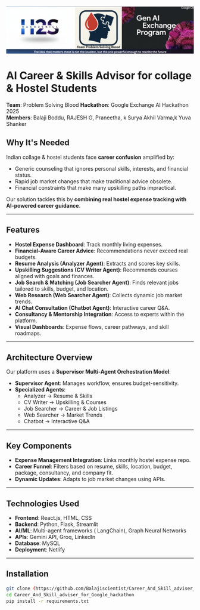 ![Repo Banner](baner.png)

# AI Career & Skills Advisor for collage & Hostel Students  

**Team**: Problem Solving Blood 
**Hackathon**: Google Exchange AI Hackathon 2025  
**Members**: Balaji Boddu, RAJESH G, Praneetha, k Surya Akhil Varma,k Yuva Shanker


## Why It's Needed  

Indian collage & hostel students face **career confusion** amplified by:  
- Generic counseling that ignores personal skills, interests, and financial status.  
- Rapid job market changes that make traditional advice obsolete.  
- Financial constraints that make many upskilling paths impractical.  

Our solution tackles this by **combining real hostel expense tracking with AI-powered career guidance**.  

---

## Features  

- **Hostel Expense Dashboard**: Track monthly living expenses.  
- **Financial-Aware Career Advice**: Recommendations never exceed real budgets.  
- **Resume Analysis (Analyzer Agent)**: Extracts and scores key skills.  
- **Upskilling Suggestions (CV Writer Agent)**: Recommends courses aligned with goals and finances.  
- **Job Search & Matching (Job Searcher Agent)**: Finds relevant jobs tailored to skills, budget, and location.  
- **Web Research (Web Searcher Agent)**: Collects dynamic job market trends.  
- **AI Chat Consultation (Chatbot Agent)**: Interactive career Q&A.  
- **Consultancy & Mentorship Integration**: Access to experts within the platform.  
- **Visual Dashboards**: Expense flows, career pathways, and skill roadmaps.  

---

## Architecture Overview  

Our platform uses a **Supervisor Multi-Agent Orchestration Model**:  

- **Supervisor Agent**: Manages workflow, ensures budget-sensitivity.  
- **Specialized Agents**:  
  - Analyzer → Resume & Skills  
  - CV Writer → Upskilling & Courses  
  - Job Searcher → Career & Job Listings  
  - Web Searcher → Market Trends  
  - Chatbot → Interactive Q&A  

---

## Key Components  

- **Expense Management Integration**: Links monthly hostel expense repo.  
- **Career Funnel**: Filters based on resume, skills, location, budget, package, consultancy, and company fit.  
- **Dynamic Updates**: Adapts to job market changes using APIs.  

---

## Technologies Used  

- **Frontend**: React.js, HTML, CSS  
- **Backend**: Python, Flask, Streamlit  
- **AI/ML**: Multi-agent frameworks ( LangChain), Graph Neural Networks  
- **APIs**: Gemini API, Groq, LinkedIn  
- **Database**: MySQL  
- **Deployment**:  Netlify

---

## Installation  

```bash
git clone (https://github.com/Balajiscientist/Career_And_Skill_adviser_for_Google_hackathon.git)
cd Career_And_Skill_adviser_for_Google_hackathon
pip install -r requirements.txt
